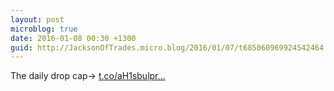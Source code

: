 ```yaml
---
layout: post
microblog: true
date: 2016-01-08 00:30 +1300
guid: http://JacksonOfTrades.micro.blog/2016/01/07/t685060969924542464.html
---
```

The daily drop cap→ [t.co/aH1sbulpr...](https://t.co/aH1sbulprq)
